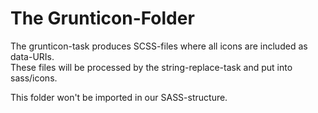 # The Grunticon-Folder

The grunticon-task produces SCSS-files where all icons are included as data-URIs.  
These files will be processed by the string-replace-task and put into sass/icons.  

This folder won't be imported in our SASS-structure.
